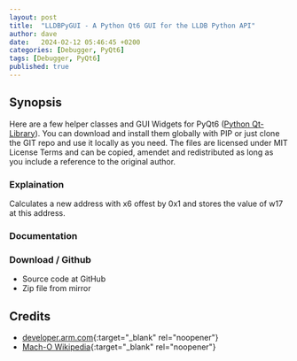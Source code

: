 ```yaml
---
layout: post
title:  "LLDBPyGUI - A Python Qt6 GUI for the LLDB Python API"
author: dave
date:   2024-02-12 05:46:45 +0200
categories: [Debugger, PyQt6]
tags: [Debugger, PyQt6]
published: true 
---
```


## Synopsis
Here are a few helper classes and GUI Widgets for PyQt6 ([Python Qt-Library](https://doc.qt.io/qtforpython-6/)). You can download and install them globally with PIP or just clone the GIT repo and use it locally as you need. The files are licensed under MIT License Terms and can be copied, amendet and redistributed as long as you include a reference to the original author. 

### Explaination
Calculates a new address with x6 offest by 0x1 and stores the value of w17 at this address.

### Documentation

### Download / Github
- Source code at GitHub
- Zip file from mirror

## <a id="credits"></a>Credits
- [developer.arm.com](https://developer.arm.com/documentation){:target="_blank" rel="noopener"}
- [Mach-O Wikipedia](https://en.wikipedia.org/wiki/Mach-O){:target="_blank" rel="noopener"}

